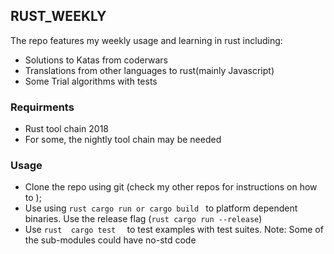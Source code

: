 ## RUST_WEEKLY
The repo features my weekly usage and learning in rust including: 
- Solutions to Katas from coderwars
- Translations from other languages to rust(mainly Javascript)
- Some Trial algorithms with tests 

### Requirments
- Rust tool chain 2018 
 - For some,  the nightly tool chain may be needed
### Usage
- Clone the repo using git (check my other repos for instructions on how to );
- Use using ```rust cargo run or cargo build ``` to platform dependent binaries. Use the release flag (```rust cargo run --release```)
- Use  ```rust  cargo test  ```  to test examples with test suites.
Note: Some of the sub-modules could have no-std code 




